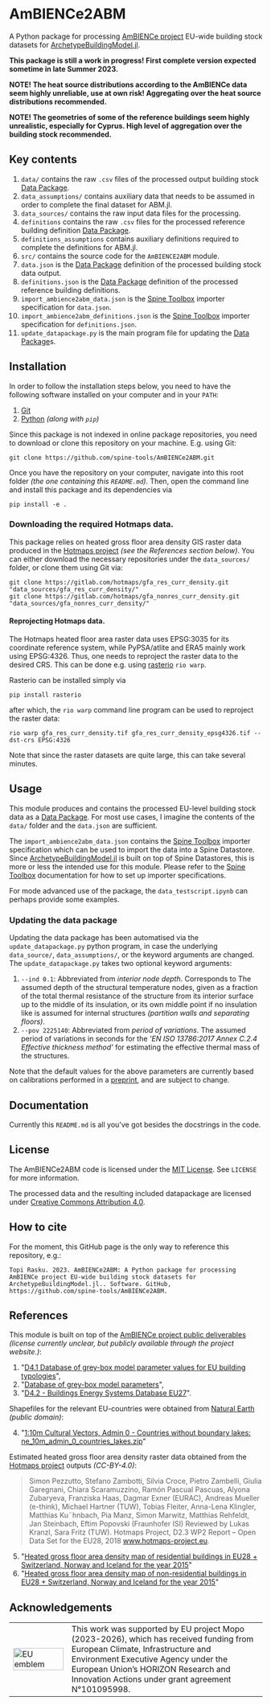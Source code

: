 # AmBIENCe2ABM

A Python package for processing [AmBIENCe project](https://ambience-project.eu/) EU-wide building stock datasets for
[ArchetypeBuildingModel.jl](https://github.com/vttresearch/ArchetypeBuildingModel).

**This package is still a work in progress! First complete version expected sometime in late Summer 2023.**

**NOTE! The heat source distributions according to the AmBIENCe data seem highly unreliable, use at own risk! Aggregating over the heat source distributions recommended.**

**NOTE! The geometries of some of the reference buildings seem highly unrealistic, especially for Cyprus. High level of aggregation over the building stock recommended.**


## Key contents

1. `data/` contains the raw `.csv` files of the processed output building stock [Data Package](https://specs.frictionlessdata.io//data-package/).
2. `data_assumptions/` contains auxiliary data that needs to be assumed in order to complete the final dataset for ABM.jl.
3. `data_sources/` contains the raw input data files for the processing.
4. `definitions` contains the raw `.csv` files for the processed reference building definition [Data Package](https://specs.frictionlessdata.io//data-package/).
5. `definitions_assumptions` contains auxiliary definitions required to complete the definitions for ABM.jl.
6. `src/` contains the source code for the `AmBIENCE2ABM` module.
7. `data.json` is the [Data Package](https://specs.frictionlessdata.io//data-package/) definition of the processed building stock data output.
7. `definitions.json` is the [Data Package](https://specs.frictionlessdata.io//data-package/) definition of the processed reference building definitions.
8. `import_ambience2abm_data.json` is the [Spine Toolbox](https://github.com/Spine-tools/Spine-Toolbox) importer specification for `data.json`.
9. `import_ambience2abm_definitions.json` is the [Spine Toolbox](https://github.com/Spine-tools/Spine-Toolbox) importer specification for `definitions.json`.
10. `update_datapackage.py` is the main program file for updating the [Data Package](https://specs.frictionlessdata.io//data-package/)s.


## Installation

In order to follow the installation steps below, you need to have the following
software installed on your computer and in your `PATH`:
1. [Git](https://www.git-scm.com/)
2. [Python](https://www.python.org/) *(along with `pip`)*

Since this package is not indexed in online package repositories,
you need to download or clone this repository on your machine.
E.g. using Git: 
```
git clone https://github.com/spine-tools/AmBIENCe2ABM.git
```
Once you have the repository on your computer,
navigate into this root folder *(the one containing this `README.md`)*.
Then, open the command line and install this package and its dependencies via
```
pip install -e .
```

### Downloading the required Hotmaps data.

This package relies on heated gross floor area density GIS raster data
produced in the [Hotmaps project](https://www.hotmaps-project.eu/) *(see the References section below)*.
You can either download the necessary repositories under the `data_sources/` folder,
or clone them using Git via:
```
git clone https://gitlab.com/hotmaps/gfa_res_curr_density.git "data_sources/gfa_res_curr_density/"
git clone https://gitlab.com/hotmaps/gfa_nonres_curr_density.git "data_sources/gfa_nonres_curr_density/"
```

#### Reprojecting Hotmaps data.

The Hotmaps heated floor area raster data uses EPSG:3035 for its coordinate
reference system, while PyPSA/atlite and ERA5 mainly work using EPSG:4326.
Thus, one needs to reproject the raster data to the desired CRS.
This can be done e.g. using [rasterio](https://github.com/rasterio/rasterio) `rio warp`.

Rasterio can be installed simply via
```
pip install rasterio
```
after which, the `rio warp` command line program can be used to reproject the raster data:
```
rio warp gfa_res_curr_density.tif gfa_res_curr_density_epsg4326.tif --dst-crs EPSG:4326
```
Note that since the raster datasets are quite large, this can take several minutes.


## Usage

This module produces and contains the processed EU-level building stock data as
a [Data Package](https://specs.frictionlessdata.io//data-package/).
For most use cases, I imagine the contents of the `data/` folder and the `data.json` are sufficient.

The `import_ambience2abm_data.json` contains the
[Spine Toolbox](https://github.com/Spine-tools/Spine-Toolbox)
importer specification which can be used to import the data into a Spine Datastore.
Since [ArchetypeBuildingModel.jl](https://github.com/vttresearch/ArchetypeBuildingModel)
is built on top of Spine Datastores, this is more or less the intended use for this module.
Please refer to the [Spine Toolbox](https://github.com/Spine-tools/Spine-Toolbox)
documentation for how to set up importer specifications.

For mode advanced use of the package,
the `data_testscript.ipynb` can perhaps provide some examples.


### Updating the data package

Updating the data package has been automatised via the `update_datapackage.py` python program,
in case the underlying `data_source/`, `data_assumptions/`, or the keyword arguments are changed.
The `update_datapackage.py` takes two optional keyword arguments:

1. `--ind 0.1`: Abbreviated from *interior node depth*. Corresponds to The assumed depth of the structural temperature nodes, given as a fraction of the total thermal resistance of the structure from its interior surface up to the middle of its insulation, or its own middle point if no insulation like is assumed for internal structures *(partition walls and separating floors)*.
2. `--pov 2225140`: Abbreviated from *period of variations*. The assumed period of variations in seconds for the *'EN ISO 13786:2017 Annex C.2.4 Effective thickness method'* for estimating the effective thermal mass of the structures.

Note that the default values for the above parameters are currently based on
calibrations performed in a [preprint](https://doi.org/10.5281/zenodo.7623739),
and are subject to change.


## Documentation

Currently this `README.md` is all you've got besides the docstrings in the code.


## License

The AmBIENCe2ABM code is licensed under the [MIT License](https://mit-license.org/).
See `LICENSE` for more information.

The processed data and the resulting included datapackage are licensed under [Creative Commons Attribution 4.0](https://creativecommons.org/licenses/by/4.0/).


## How to cite

For the moment, this GitHub page is the only way to reference this repository, e.g.:

```
Topi Rasku. 2023. AmBIENCe2ABM: A Python package for processing AmBIENCe project EU-wide building stock datasets for ArchetypeBuildingModel.jl.. Software. GitHub, https://github.com/spine-tools/AmBIENCe2ABM.
```


## References

This module is built on top of the [AmBIENCe project public deliverables](https://ambience-project.eu/deliverables/#public-deliverables) *(license currently unclear, but publicly available through the project website.)*:

1. "[D4.1 Database of grey-box model parameter values for EU building typologies](https://ambience-project.eu/wp-content/uploads/2022/02/AmBIENCe_D4.1_Database-of-grey-box-model-parameter-values-for-EU-building-typologies-update-version-2-submitted.pdf)",
2. "[Database of grey-box model parameters](https://ambience-project.eu/wp-content/uploads/2022/03/AmBIENCe_Deliverable-4.1_Database-of-greybox-model-parameter-values.xlsx)",
3. "[D4.2 - Buildings Energy Systems Database EU27](https://ambience-project.eu/wp-content/uploads/2022/06/AmBIENCe-WP4-T4.2-Buildings_Energy_systems_Database_EU271.xlsx)".

Shapefiles for the relevant EU-countries were obtained from [Natural Earth](https://www.naturalearthdata.com/) *(public domain)*:

4. "[1:10m Cultural Vectors, Admin 0 - Countries without boundary lakes: ne_10m_admin_0_countries_lakes.zip](https://www.naturalearthdata.com/http//www.naturalearthdata.com/download/10m/cultural/ne_10m_admin_0_countries_lakes.zip)"

Estimated heated gross floor area density raster data obtained from the [Hotmaps project](https://www.hotmaps-project.eu/) outputs *(CC-BY-4.0)*:
> Simon Pezzutto, Stefano Zambotti, Silvia Croce, Pietro Zambelli, Giulia Garegnani, Chiara Scaramuzzino, Ramón Pascual Pascuas, Alyona Zubaryeva, Franziska Haas, Dagmar Exner (EURAC), Andreas Mueller (e-think), Michael Hartner (TUW), Tobias Fleiter, Anna-Lena Klingler, Matthias Ku¨hnbach, Pia Manz, Simon Marwitz, Matthias Rehfeldt, Jan Steinbach, Eftim Popovski (Fraunhofer ISI) Reviewed by Lukas Kranzl, Sara Fritz (TUW). Hotmaps Project, D2.3 WP2 Report – Open Data Set for the EU28, 2018 www.hotmaps-project.eu.

5. "[Heated gross floor area density map of residential buildings in EU28 + Switzerland, Norway and Iceland for the year 2015](https://gitlab.com/hotmaps/gfa_res_curr_density)"
6. "[Heated gross floor area density map of non-residential buildings in EU28 + Switzerland, Norway and Iceland for the year 2015](https://gitlab.com/hotmaps/gfa_nonres_curr_density)"


## Acknowledgements

<center>
<table width=500px frame="none">
<tr>
<td valign="middle" width=100px>
<img src=https://european-union.europa.eu/themes/contrib/oe_theme/dist/eu/images/logo/standard-version/positive/logo-eu--en.svg alt="EU emblem" width=100%></td>
<td valign="middle">This work was supported by EU project Mopo (2023-2026), which has received funding from European Climate, Infrastructure and Environment Executive Agency under the European Union’s HORIZON Research and Innovation Actions under grant agreement N°101095998.</td>
</table>
</center>